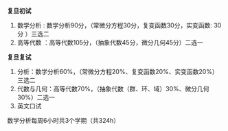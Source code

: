 **复旦初试**

1. 数学分析 : 数学分析90分，（常微分方程30分，复变函数30分，实变函数: 30分 ）三选二
2. 高等代数 ：高等代数105分，（抽象代数45分，微分几何45分）二选一

**复旦复试**

1. 分析：数学分析60%，（常微分方程20%、复变函数20%、实变函数20%）三选二
2. 代数与几何：高等代数70%，（抽象代数（群、环、域）30%、微分几何30%）二选一
3. 英文口试



数学分析每周6小时共3个学期（共324h）





